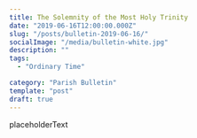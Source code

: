 ```yaml
---
title: The Solemnity of the Most Holy Trinity
date: "2019-06-16T12:00:00.000Z"
slug: "/posts/bulletin-2019-06-16/"
socialImage: "/media/bulletin-white.jpg"
description: ""
tags:
  - "Ordinary Time"

category: "Parish Bulletin"
template: "post"
draft: true
---
```


placeholderText

